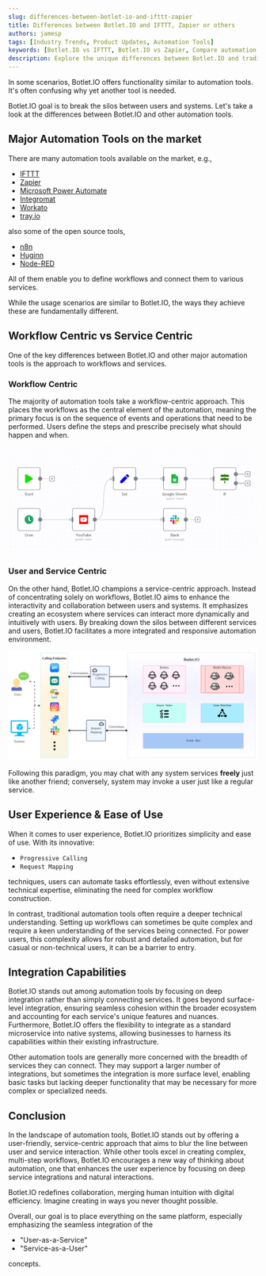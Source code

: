 ```yaml
---
slug: differences-between-botlet-io-and-ifttt-zapier
title: Differences between Botlet.IO and IFTTT, Zapier or others
authors: jamesp
tags: [Industry Trends, Product Updates, Automation Tools]
keywords: [Botlet.IO vs IFTTT, Botlet.IO vs Zapier, Compare automation tools, Service-centric automation, User-friendly automation tools, Workflow automation comparison, Integration capabilities of Botlet.IO, Differences in automation tools, Botlet.IO user experience, Automation tools market analysis]
description: Explore the unique differences between Botlet.IO and traditional automation tools like IFTTT, Zapier, and others. Discover how Botlet.IO's service-centric approach enhances user interaction and integrates seamlessly with existing systems, setting a new standard in automation efficiency and user-friendliness.
---
```


In some scenarios, Botlet.IO offers functionality similar to automation tools. It's often confusing why yet another tool is needed.

Botlet.IO goal is to break the silos between users and systems.
Let's take a look at the differences between Botlet.IO and other automation tools.

## Major Automation Tools on the market

There are many automation tools available on the market, e.g.,

<!-- truncate -->

- [IFTTT](https://ifttt.com)
- [Zapier](https://zapier.com)
- [Microsoft Power Automate](https://powerautomate.microsoft.com)
- [Integromat](https://www.integromat.com)
- [Workato](https://workato.com)
- [tray.io](https://tray.io)

also some of the open source tools,

- [n8n](https://n8n.io)
- [Huginn](https://github.com/huginn/huginn)
- [Node-RED](https://nodered.org)

All of them enable you to define workflows and connect them to various services.

While the usage scenarios are similar to Botlet.IO, the ways they achieve these are fundamentally different.

## Workflow Centric vs Service Centric

One of the key differences between Botlet.IO and other major automation tools is the approach to workflows and services.

### Workflow Centric

The majority of automation tools take a workflow-centric approach. This places the workflows as the central element of the automation, meaning the primary focus is on the sequence of events and operations that need to be performed. Users define the steps and prescribe precisely what should happen and when.

![Workflow centric tools](workflow-example.png "Workflow centric tools")

### User and Service Centric

On the other hand, Botlet.IO champions a service-centric approach. Instead of concentrating solely on workflows, Botlet.IO aims to enhance the interactivity and collaboration between users and systems. It emphasizes creating an ecosystem where services can interact more dynamically and intuitively with users. By breaking down the silos between different services and users, Botlet.IO facilitates a more integrated and responsive automation environment.

![Botlet.IOService centric design](botlet-architecture.png "Botlet.IO Service centric design")

Following this paradigm, you may chat with any system services **freely** just like another friend; conversely, system may invoke a user just like a regular service.

## User Experience & Ease of Use

When it comes to user experience, Botlet.IO prioritizes simplicity and ease of use. With its innovative:

- `Progressive Calling`
- `Request Mapping`

techniques, users can automate tasks effortlessly, even without extensive technical expertise, eliminating the need for complex workflow construction.

In contrast, traditional automation tools often require a deeper technical understanding. Setting up workflows can sometimes be quite complex and require a keen understanding of the services being connected. For power users, this complexity allows for robust and detailed automation, but for casual or non-technical users, it can be a barrier to entry.

## Integration Capabilities

Botlet.IO stands out among automation tools by focusing on deep integration rather than simply connecting services. It goes beyond surface-level integration, ensuring seamless cohesion within the broader ecosystem and accounting for each service's unique features and nuances. Furthermore, Botlet.IO offers the flexibility to integrate as a standard microservice into native systems, allowing businesses to harness its capabilities within their existing infrastructure.

Other automation tools are generally more concerned with the breadth of services they can connect. They may support a larger number of integrations, but sometimes the integration is more surface level, enabling basic tasks but lacking deeper functionality that may be necessary for more complex or specialized needs.

## Conclusion

In the landscape of automation tools, Botlet.IO stands out by offering a user-friendly, service-centric approach that aims to blur the line between user and service interaction. While other tools excel in creating complex, multi-step workflows, Botlet.IO encourages a new way of thinking about automation, one that enhances the user experience by focusing on deep service integrations and natural interactions.

Botlet.IO redefines collaboration, merging human intuition with digital efficiency. Imagine creating in ways you never thought possible.

Overall, our goal is to place everything on the same platform, especially emphasizing the seamless integration of the

- "User-as-a-Service"
- "Service-as-a-User"

concepts.
